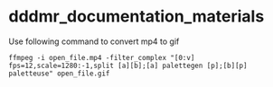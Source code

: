 # dddmr_documentation_materials
Use following command to convert mp4 to gif
```
ffmpeg -i open_file.mp4 -filter_complex "[0:v] fps=12,scale=1280:-1,split [a][b];[a] palettegen [p];[b][p] paletteuse" open_file.gif
```
